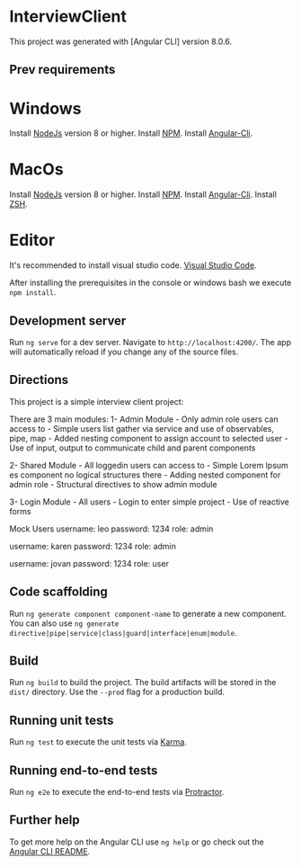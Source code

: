 # InterviewClient

This project was generated with [Angular CLI] version 8.0.6.

## Prev requirements

# Windows
Install [NodeJs](https://nodejs.org/es/) version 8 or higher.
Install [NPM](https://www.npmjs.com/get-npm).
Install [Angular-Cli](https://cli.angular.io/).

# MacOs
Install [NodeJs](https://nodejs.org/es/) version 8 or higher.
Install [NPM](https://www.npmjs.com/get-npm).
Install [Angular-Cli](https://cli.angular.io/).
Install [ZSH](https://ohmyz.sh/).

# Editor
It's recommended to install visual studio code. [Visual Studio Code](https://code.visualstudio.com/).

After installing the prerequisites in the console or windows bash we execute `npm install`.


## Development server

Run `ng serve` for a dev server. Navigate to `http://localhost:4200/`. The app will automatically reload if you change any of the source files.


## Directions

This project is a simple interview client project:

There are 3 main modules:
1- Admin Module - Only admin role users can access to
    - Simple users list gather via service and use of observables, pipe, map
    - Added nesting component to assign account to selected user
    - Use of input, output to communicate child and parent components

2- Shared Module - All loggedin users can access to
    - Simple Lorem Ipsum es component no logical structures there
    - Adding nested component for admin role
    - Structural directives to show admin module

3- Login Module - All users 
    - Login to enter simple project
    - Use of reactive forms

Mock Users
username: leo
password: 1234
role: admin

username: karen
password: 1234
role: admin

username: jovan
password: 1234
role: user


## Code scaffolding

Run `ng generate component component-name` to generate a new component. You can also use `ng generate directive|pipe|service|class|guard|interface|enum|module`.

## Build

Run `ng build` to build the project. The build artifacts will be stored in the `dist/` directory. Use the `--prod` flag for a production build.

## Running unit tests

Run `ng test` to execute the unit tests via [Karma](https://karma-runner.github.io).

## Running end-to-end tests

Run `ng e2e` to execute the end-to-end tests via [Protractor](http://www.protractortest.org/).

## Further help

To get more help on the Angular CLI use `ng help` or go check out the [Angular CLI README](https://github.com/angular/angular-cli/blob/master/README.md).
